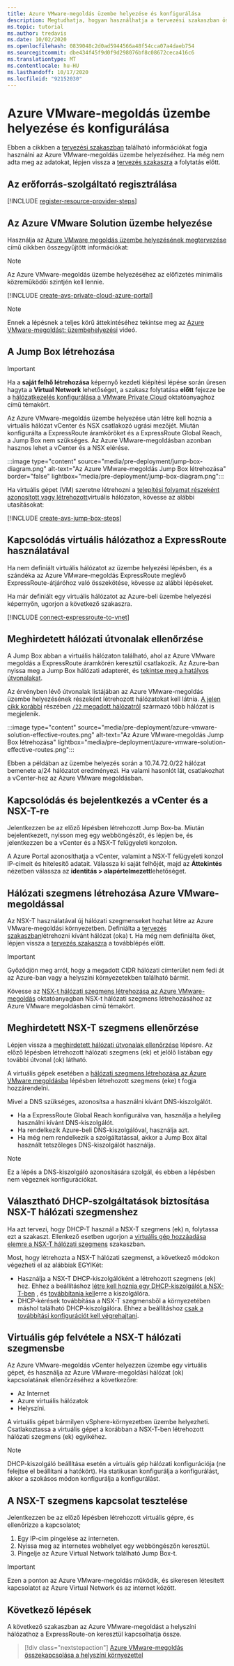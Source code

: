 ```yaml
---
title: Azure VMware-megoldás üzembe helyezése és konfigurálása
description: Megtudhatja, hogyan használhatja a tervezési szakaszban összegyűjtött információkat az Azure VMware-megoldás saját felhőbe történő üzembe helyezéséhez.
ms.topic: tutorial
ms.author: tredavis
ms.date: 10/02/2020
ms.openlocfilehash: 0839048c2d0ad5944566a48f54cca07a4daeb754
ms.sourcegitcommit: dbe434f45f9d0f9d298076bf8c08672ceca416c6
ms.translationtype: MT
ms.contentlocale: hu-HU
ms.lasthandoff: 10/17/2020
ms.locfileid: "92152030"
---
```

# <a name="deploy-and-configure-azure-vmware-solution"></a>Azure VMware-megoldás üzembe helyezése és konfigurálása

Ebben a cikkben a [tervezési szakaszban](production-ready-deployment-steps.md) található információkat fogja használni az Azure VMware-megoldás üzembe helyezéséhez. Ha még nem adta meg az adatokat, lépjen vissza a [tervezés szakaszra](production-ready-deployment-steps.md) a folytatás előtt.

## <a name="register-the-resource-provider"></a>Az erőforrás-szolgáltató regisztrálása

[!INCLUDE [register-resource-provider-steps](includes/register-resource-provider-steps.md)]


## <a name="deploy-azure-vmware-solution"></a>Az Azure VMware Solution üzembe helyezése

Használja az [Azure VMware megoldás üzembe helyezésének megtervezése](production-ready-deployment-steps.md) című cikkben összegyűjtött információkat:

>[!NOTE]
>Az Azure VMware-megoldás üzembe helyezéséhez az előfizetés minimális közreműködői szintjén kell lennie.

[!INCLUDE [create-avs-private-cloud-azure-portal](includes/create-private-cloud-azure-portal-steps.md)]

>[!NOTE]
>Ennek a lépésnek a teljes körű áttekintéséhez tekintse meg az [Azure VMware-megoldást: üzembehelyezési](https://www.youtube.com/embed/1JLB3L2WDWI) videó. 

## <a name="create-the-jump-box"></a>A Jump Box létrehozása

>[!IMPORTANT]
>Ha a **saját felhő létrehozása** képernyő kezdeti kiépítési lépése során üresen hagyta a **Virtual Network** lehetőséget, a szakasz folytatása **előtt** fejezze be a [hálózatkezelés konfigurálása a VMware Private Cloud](tutorial-configure-networking.md) oktatóanyaghoz című témakört.  

Az Azure VMware-megoldás üzembe helyezése után létre kell hoznia a virtuális hálózat vCenter és NSX csatlakozó ugrási mezőjét. Miután konfigurálta a ExpressRoute áramköröket és a ExpressRoute Global Reach, a Jump Box nem szükséges.  Az Azure VMware-megoldásban azonban hasznos lehet a vCenter és a NSX elérése.  

:::image type="content" source="media/pre-deployment/jump-box-diagram.png" alt-text="Az Azure VMware-megoldás Jump Box létrehozása" border="false" lightbox="media/pre-deployment/jump-box-diagram.png":::

Ha virtuális gépet (VM) szeretne létrehozni a [telepítési folyamat részeként azonosított vagy létrehozott](production-ready-deployment-steps.md#azure-virtual-network-to-attach-azure-vmware-solution)virtuális hálózaton, kövesse az alábbi utasításokat: 

[!INCLUDE [create-avs-jump-box-steps](includes/create-jump-box-steps.md)]

## <a name="connect-to-a-virtual-network-with-expressroute"></a>Kapcsolódás virtuális hálózathoz a ExpressRoute használatával

Ha nem definiált virtuális hálózatot az üzembe helyezési lépésben, és a szándéka az Azure VMware-megoldás ExpressRoute meglévő ExpressRoute-átjáróhoz való összekötése, kövesse az alábbi lépéseket.

Ha már definiált egy virtuális hálózatot az Azure-beli üzembe helyezési képernyőn, ugorjon a következő szakaszra.

[!INCLUDE [connect-expressroute-to-vnet](includes/connect-expressroute-vnet.md)]

## <a name="verify-network-routes-advertised"></a>Meghirdetett hálózati útvonalak ellenőrzése

A Jump Box abban a virtuális hálózaton található, ahol az Azure VMware megoldás a ExpressRoute áramkörén keresztül csatlakozik.  Az Azure-ban nyissa meg a Jump Box hálózati adapterét, és [tekintse meg a hatályos útvonalakat](../virtual-network/manage-route-table.md#view-effective-routes).

Az érvényben lévő útvonalak listájában az Azure VMware-megoldás üzembe helyezésének részeként létrehozott hálózatokat kell látnia. [A jelen cikk korábbi](#deploy-azure-vmware-solution) részében [ `/22` megadott hálózatról](production-ready-deployment-steps.md#ip-address-segment) származó több hálózat is megjelenik.

:::image type="content" source="media/pre-deployment/azure-vmware-solution-effective-routes.png" alt-text="Az Azure VMware-megoldás Jump Box létrehozása" lightbox="media/pre-deployment/azure-vmware-solution-effective-routes.png":::

Ebben a példában az üzembe helyezés során a 10.74.72.0/22 hálózat bemenete a/24 hálózatot eredményezi.  Ha valami hasonlót lát, csatlakozhat a vCenter-hez az Azure VMware megoldásban.

## <a name="connect-and-sign-in-to-vcenter-and-nsx-t"></a>Kapcsolódás és bejelentkezés a vCenter és a NSX-T-re

Jelentkezzen be az előző lépésben létrehozott Jump Box-ba. Miután bejelentkezett, nyisson meg egy webböngészőt, és lépjen be, és jelentkezzen be a vCenter és a NSX-T felügyeleti konzolon.  

A Azure Portal azonosíthatja a vCenter, valamint a NSX-T felügyeleti konzol IP-címeit és hitelesítő adatait.  Válassza ki saját felhőjét, majd az **Áttekintés** nézetben válassza az **identitás > alapértelmezett**lehetőséget. 

## <a name="create-a-network-segment-on-azure-vmware-solution"></a>Hálózati szegmens létrehozása Azure VMware-megoldással

Az NSX-T használatával új hálózati szegmenseket hozhat létre az Azure VMware-megoldási környezetben.  Definiálta a [tervezés szakaszban](production-ready-deployment-steps.md)létrehozni kívánt hálózat (oka) t.  Ha még nem definiálta őket, lépjen vissza a [tervezés szakaszra](production-ready-deployment-steps.md) a továbblépés előtt.

>[!IMPORTANT]
>Győződjön meg arról, hogy a megadott CIDR hálózati címterület nem fedi át az Azure-ban vagy a helyszíni környezetekben található bármit.  

Kövesse az [NSX-t hálózati szegmens létrehozása az Azure VMware-megoldás](tutorial-nsx-t-network-segment.md) oktatóanyagban NSX-t hálózati szegmens létrehozásához az Azure VMware megoldásban című témakört.

## <a name="verify-advertised-nsx-t-segment"></a>Meghirdetett NSX-T szegmens ellenőrzése

Lépjen vissza a [meghirdetett hálózati útvonalak ellenőrzése](#verify-network-routes-advertised) lépésre. Az előző lépésben létrehozott hálózati szegmens (ek) et jelölő listában egy további útvonal (ok) látható.  

A virtuális gépek esetében a [hálózati szegmens létrehozása az Azure VMware megoldásba](#create-a-network-segment-on-azure-vmware-solution) lépésben létrehozott szegmens (eke) t fogja hozzárendelni.  

Mivel a DNS szükséges, azonosítsa a használni kívánt DNS-kiszolgálót.  

- Ha a ExpressRoute Global Reach konfigurálva van, használja a helyileg használni kívánt DNS-kiszolgálót.  
- Ha rendelkezik Azure-beli DNS-kiszolgálóval, használja azt.  
- Ha még nem rendelkezik a szolgáltatással, akkor a Jump Box által használt tetszőleges DNS-kiszolgálót használja.

>[!NOTE]
>Ez a lépés a DNS-kiszolgáló azonosítására szolgál, és ebben a lépésben nem végeznek konfigurációkat.

## <a name="optional-provide-dhcp-services-to-nsx-t-network-segment"></a>Választható DHCP-szolgáltatások biztosítása NSX-T hálózati szegmenshez

Ha azt tervezi, hogy DHCP-T használ a NSX-T szegmens (ek) n, folytassa ezt a szakaszt. Ellenkező esetben ugorjon a [virtuális gép hozzáadása elemre a NSX-T hálózati szegmens](#add-a-vm-on-the-nsx-t-network-segment) szakaszban.  

Most, hogy létrehozta a NSX-T hálózati szegmenst, a következő módokon végezheti el az alábbiak EGYIKét:

* Használja a NSX-T DHCP-kiszolgálóként a létrehozott szegmens (ek) hez. Ehhez a beállításhoz [létre kell hoznia egy DHCP-kiszolgálót a NSX-T-ben](manage-dhcp.md#create-dhcp-server) , és [továbbítania kell](manage-dhcp.md#create-dhcp-relay-service)erre a kiszolgálóra.
* DHCP-kérések továbbítása a NSX-T szegmensből a környezetében máshol található DHCP-kiszolgálóra. Ehhez a beállításhoz [csak a továbbítási konfigurációt kell végrehajtani](manage-dhcp.md#create-dhcp-relay-service).


## <a name="add-a-vm-on-the-nsx-t-network-segment"></a>Virtuális gép felvétele a NSX-T hálózati szegmensbe

Az Azure VMware-megoldás vCenter helyezzen üzembe egy virtuális gépet, és használja az Azure VMware-megoldási hálózat (ok) kapcsolatának ellenőrzéséhez a következőre:

- Az Internet
- Azure virtuális hálózatok
- Helyszíni.  

A virtuális gépet bármilyen vSphere-környezetben üzembe helyezheti.  Csatlakoztassa a virtuális gépet a korábban a NSX-T-ben létrehozott hálózati szegmens (ek) egyikéhez.  

>[!NOTE]
>DHCP-kiszolgáló beállítása esetén a virtuális gép hálózati konfigurációja (ne felejtse el beállítani a hatókört).  Ha statikusan konfigurálja a konfigurálást, akkor a szokásos módon konfigurálja a konfigurálást.

## <a name="test-the-nsx-t-segment-connectivity"></a>A NSX-T szegmens kapcsolat tesztelése

Jelentkezzen be az előző lépésben létrehozott virtuális gépre, és ellenőrizze a kapcsolatot;

1. Egy IP-cím pingelése az interneten.
2. Nyissa meg az internetes webhelyet egy webböngészőn keresztül.
3. Pingelje az Azure Virtual Network található Jump Box-t.

>[!IMPORTANT]
>Ezen a ponton az Azure VMware-megoldás működik, és sikeresen létesített kapcsolatot az Azure Virtual Network és az internet között.

## <a name="next-steps"></a>Következő lépések

A következő szakaszban az Azure VMware-megoldást a helyszíni hálózathoz a ExpressRoute-on keresztül kapcsolhatja össze.
> [!div class="nextstepaction"]
> [Azure VMware-megoldás összekapcsolása a helyszíni környezettel](azure-vmware-solution-on-premises.md)
